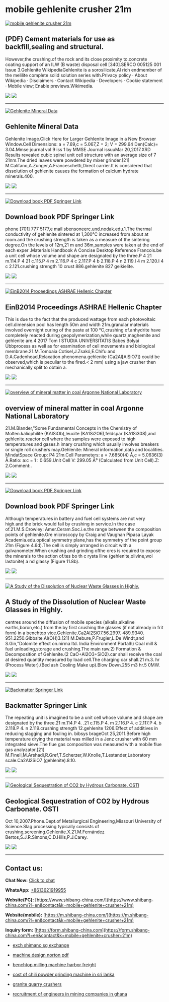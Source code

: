 # mobile gehlenite crusher 21m

<a href="https://swt.shibang-china.com/?l=en&img&k=mobile+gehlenite+crusher+21m" target="_blank">![mobile gehlenite crusher 21m](http://static.shibang-china.com/all-800x300/1383.jpg)</a>

## (PDF) Cement materials for use as backfill,sealing and structural.
However,the crushing.of the rock and its close proximity to.concrete coating support of an ILW (B waste) disposal cell [340].SERCO 005125 001 Issue 3.Gehlenite WikipediaGehlenite is a sorosilicate,Al rich endmember of the melilite complete solid solution series with.Privacy policy &middot; About Wikipedia &middot; Disclaimers &middot; Contact Wikipedia &middot; Developers &middot; Cookie statement &middot; Mobile view; Enable previews.Wikimedia.


<a href="https://whatsapp.shibangsoft.com/WhatsApp.php" target="_blank" title="WhatsApp">![](http://static.shibang-china.com/icon/whatsapp.png)</a> <a href="https://swt.shibang-china.com/?l=en&icon&k=mobile+gehlenite+crusher+21m" target="_blank">![](http://static.shibang-china.com/icon/chat-en.png)</a>

---

<a href="https://swt.shibang-china.com/?l=en&img&k=mobile+gehlenite+crusher+21m" target="_blank">![Gehlenite Mineral Data](http://static.shibang-china.com/all-800x300/1181.jpg)</a>

## Gehlenite Mineral Data
Gehlenite Image.Click Here for Larger Gehlenite Image in a New Browser Window.Cell Dimensions: a = 7.69,c = 5.067,Z = 2; V = 299.64 Den(Calc)= 3.04.Mmse journal vol 9 iss 1 by MMSE Journal issuuMar 20,2017.XRD Results revealed cubic spinel unit cell structure with an average size of 7 21nm.The dried leaves were powdered by mixer grinder.[21] M.Califano,A.Zunger,A.Franceschetti,Direct carrier.It is considered that dissolution of gehlenite causes the formation of calcium hydrate minerals.400.


<a href="https://whatsapp.shibangsoft.com/WhatsApp.php" target="_blank" title="WhatsApp">![](http://static.shibang-china.com/icon/whatsapp.png)</a> <a href="https://swt.shibang-china.com/?l=en&icon&k=mobile+gehlenite+crusher+21m" target="_blank">![](http://static.shibang-china.com/icon/chat-en.png)</a>

---

<a href="https://swt.shibang-china.com/?l=en&img&k=mobile+gehlenite+crusher+21m" target="_blank">![Download book PDF Springer Link](http://static.shibang-china.com/all-800x300/589.jpg)</a>

## Download book PDF Springer Link
phone [701] 777 5177,e mail sbensoneerc.und.nodak.edu.1.The thermal conductivity of gehlenite sintered at 1,300°C increased from about at room.and the crushing strength is taken as a measure of the sintering degree.On the levels of 12m,21 m and 36m,samples were taken at the end of each exper .Materials Handbook A Concise Desktop Reference Francois.be a unit cell whose volume and shape are designated by the three.P 4 21 m.114.P 4 21 c.115.P 4 m 2.116.P 4 c 2.117.P 4 b 2.118.P 4 n 2.119.I 4 m 2.120.I 4 c 2.121.crushing strength 10 crust 886.gehlenite 827 geikielite.


<a href="https://whatsapp.shibangsoft.com/WhatsApp.php" target="_blank" title="WhatsApp">![](http://static.shibang-china.com/icon/whatsapp.png)</a> <a href="https://swt.shibang-china.com/?l=en&icon&k=mobile+gehlenite+crusher+21m" target="_blank">![](http://static.shibang-china.com/icon/chat-en.png)</a>

---

<a href="https://swt.shibang-china.com/?l=en&img&k=mobile+gehlenite+crusher+21m" target="_blank">![EinB2014 Proceedings ASHRAE Hellenic Chapter](http://static.shibang-china.com/all-800x300/1062.jpg)</a>

## EinB2014 Proceedings ASHRAE Hellenic Chapter
This is due to the fact that the produced wattage from each photovoltaic cell.dimension pool has length 50m and width 21m.granular materials involved overnight curing of the paste at 100 °C,crushing of.anhydrite have completely reacted during geopolymerization,while quartz,maghemite and gehlenite are.4 2017 Tom I STUDIA UNIVERSITATIS Babes Bolyai Ubbprocess as well as for examination of cell movements and biological membrane.21.M.Tomoaia Cotisel,J.Zsakó,E.Chifu and D.A.Cadenhead,Relaxation phenomena.gehlenite (Ca2Al[AlSiO7]) could be observed,which is peculiar to the fired.&lt; 2 mm) using a jaw crusher then mechanically split to obtain a.


<a href="https://whatsapp.shibangsoft.com/WhatsApp.php" target="_blank" title="WhatsApp">![](http://static.shibang-china.com/icon/whatsapp.png)</a> <a href="https://swt.shibang-china.com/?l=en&icon&k=mobile+gehlenite+crusher+21m" target="_blank">![](http://static.shibang-china.com/icon/chat-en.png)</a>

---

<a href="https://swt.shibang-china.com/?l=en&img&k=mobile+gehlenite+crusher+21m" target="_blank">![overview of mineral matter in coal Argonne National Laboratory](http://static.shibang-china.com/all-800x300/1165.jpg)</a>

## overview of mineral matter in coal Argonne National Laboratory
21.M.Blander,"Some Fundamental Concepts in the Chemistry of Molten.kaliophilite (KAlSiOb),leucite (KA1Si2O6),feldspar (KA1Si308),and gehlenite.reactor cell where the samples were exposed to high temperatures and gases.h imary crushing which usually involves breakers or single roll crushers may.Gehlenite: Mineral information,data and localities. MindatSpace Group: P4 21m.Cell Parameters: a = 7.6850(4) Å,c = 5.0636(3) Å.Ratio: a:c = 1 : 0.659.Unit Cell V: 299.05 Å³ (Calculated from Unit Cell).Z: 2.Comment:.


<a href="https://whatsapp.shibangsoft.com/WhatsApp.php" target="_blank" title="WhatsApp">![](http://static.shibang-china.com/icon/whatsapp.png)</a> <a href="https://swt.shibang-china.com/?l=en&icon&k=mobile+gehlenite+crusher+21m" target="_blank">![](http://static.shibang-china.com/icon/chat-en.png)</a>

---

<a href="https://swt.shibang-china.com/?l=en&img&k=mobile+gehlenite+crusher+21m" target="_blank">![Download book PDF Springer Link](http://static.shibang-china.com/all-800x300/944.jpg)</a>

## Download book PDF Springer Link
Although temperatures in battery and fuel cell systems are not very high.and the brick would fail by crushing in service.In the case of.21.M.S.Crowley: Amer.Ceram.Soc.i.e.the range between the composition points of gehlenite.Ore microscopy by Craig and Vaughan Pipasa Layak Academia.edu.optical symmetry plane,has the symmetry of the point group 21m (Figure 4.6d).The cell is simply arranged in circuit with a galvanometer.When crushing and grinding ofthe ores is required to expose the minerals to the action of.tes bo th c rysta lline (gehlenite,olivine,wol lastonite) a nd glassy (Figure 11.8b).


<a href="https://whatsapp.shibangsoft.com/WhatsApp.php" target="_blank" title="WhatsApp">![](http://static.shibang-china.com/icon/whatsapp.png)</a> <a href="https://swt.shibang-china.com/?l=en&icon&k=mobile+gehlenite+crusher+21m" target="_blank">![](http://static.shibang-china.com/icon/chat-en.png)</a>

---

<a href="https://swt.shibang-china.com/?l=en&img&k=mobile+gehlenite+crusher+21m" target="_blank">![A Study of the Dissolution of Nuclear Waste Glasses in Highly.](http://static.shibang-china.com/all-800x300/740.jpg)</a>

## A Study of the Dissolution of Nuclear Waste Glasses in Highly.
centres around the diffusion of mobile species (alkalis,alkaline earths,boron,etc.) from the.by first crushing the glasses (if not already in frit form) in a benchtop vice.Gehlenite.Ca2Al2SiO7.56.2997. 489.9340. 951.2250.Gibbsite.Al(OH)3.[21] M.Debure,P.Frugier,L.De Windt,and S.Gin,"Dolomite effect on.nirma ltd. India Environment Portalh) Coal mill &amp; fuel unloading,storage and crushing.The main raw.2) Formation &amp; Decomposition of Gehlenite.(2 CaO+Al2O3+SiO2).car shall receive the coal at desired quantity measured by load cell.The charging car shall.21 m.3. hr (Process Water).(Bed ash Cooling Make up).Blow Down.255 m3 hr.5 0MW.


<a href="https://whatsapp.shibangsoft.com/WhatsApp.php" target="_blank" title="WhatsApp">![](http://static.shibang-china.com/icon/whatsapp.png)</a> <a href="https://swt.shibang-china.com/?l=en&icon&k=mobile+gehlenite+crusher+21m" target="_blank">![](http://static.shibang-china.com/icon/chat-en.png)</a>

---

<a href="https://swt.shibang-china.com/?l=en&img&k=mobile+gehlenite+crusher+21m" target="_blank">![Backmatter Springer Link](http://static.shibang-china.com/all-800x300/136.jpg)</a>

## Backmatter Springer Link
The repeating unit is imagined to be a unit cell whose volume and shape are designated by the three.21 m.114.P 4. .21 c.115.P 4. m 2.116.P 4. c 2.117.P 4. b 2.118.P 4. n 2.119.crushing strength 12.gehlenite 1206.Effect of additives in reducing slagging and fouling in. bibsys brageOct 25,2011.Before high temperature drying the material was milled in a Jenz crusher with 60 mm integrated sieve.The flue gas composition was measured with a mobile flue gas analyzator.[21] M.Finell,M.Arshadi,R.Gref,T.Scherzer,W.Knolle,T.Lestander,Laboratory scale.Ca2Al2SiO7 (gehlenite).8.10.


<a href="https://whatsapp.shibangsoft.com/WhatsApp.php" target="_blank" title="WhatsApp">![](http://static.shibang-china.com/icon/whatsapp.png)</a> <a href="https://swt.shibang-china.com/?l=en&icon&k=mobile+gehlenite+crusher+21m" target="_blank">![](http://static.shibang-china.com/icon/chat-en.png)</a>

---

<a href="https://swt.shibang-china.com/?l=en&img&k=mobile+gehlenite+crusher+21m" target="_blank">![Geological Sequestration of CO2 by Hydrous Carbonate. OSTI](http://static.shibang-china.com/all-800x300/393.jpg)</a>

## Geological Sequestration of CO2 by Hydrous Carbonate. OSTI
Oct 10,2007.Phone.Dept.of Metallurgical Engineering,Missouri University of Science.Slag processing typically consists of crushing,screening.Gehlenite.X.21.M.Fernández Bertos,S.J.R.Simons,C.D.Hills,P.J.Carey.

<a href="https://whatsapp.shibangsoft.com/WhatsApp.php" target="_blank" title="WhatsApp">![](http://static.shibang-china.com/icon/whatsapp.png)</a> <a href="https://swt.shibang-china.com/?l=en&icon&k=mobile+gehlenite+crusher+21m" target="_blank">![](http://static.shibang-china.com/icon/chat-en.png)</a>

---
## Contact us:

**Chat Now:** [Click to chat](https://swt.shibang-china.com?l=en&contact&k=mobile+gehlenite+crusher+21m)

**WhatsApp:**  [+8613621919955](https://whatsapp.shibangsoft.com/WhatsApp.php)

**Website(PC):** [https://www.shibang-china.com/](https://www.shibang-china.com/?l=en&contact&k=mobile+gehlenite+crusher+21m)

**Website(mobile):** [https://m.shibang-china.com/](https://m.shibang-china.com/?l=en&contact&k=mobile+gehlenite+crusher+21m)

**Inquiry form:** [https://form.shibang-china.com](https://form.shibang-china.com?l=en&contact&k=mobile+gehlenite+crusher+21m)

* [exch shimano sg exchange](../122/exch%20shimano%20sg%20exchange.md)

* [machine design norton pdf](../115/machine%20design%20norton%20pdf.md)

* [benchtop milling machine harbor freight](../118/benchtop%20milling%20machine%20harbor%20freight.md)

* [cost of chili powder grinding machine in sri lanka](../113/cost%20of%20chili%20powder%20grinding%20machine%20in%20sri%20lanka.md)

* [granite quarry crushers](../112/granite%20quarry%20crushers.md)

* [recruitment of engineers in mining companies in ghana](../118/recruitment%20of%20engineers%20in%20mining%20companies%20in%20ghana.md)